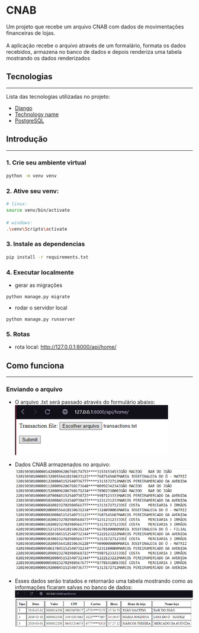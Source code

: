 # CNAB 

Um projeto que recebe um arquivo CNAB com dados de movimentações financeiras de lojas. </br></br>
A aplicação recebe o arquivo através de um formalário, formata os dados recebidos, armazena no banco de dados e depois renderiza uma tabela mostrando os dados renderizados



## Tecnologias

---

Lista das tecnologias utilizadas no projeto:

- [Django](https://www.djangoproject.com)
- [Technology name](https://www.django-rest-framework.org)
- [PostgreSQL](https://www.postgresql.org)

## Introdução

---

### 1. Crie seu ambiente virtual

```bash
python -m venv venv
```

### 2. Ative seu venv:

```bash
# linux:
source venv/bin/activate

# windows:
.\venv\Scripts\activate
```

### 3. Instale as dependencias

```bash
pip install -r requirements.txt
```

### 4. Executar localmente

- gerar as migrações

```
python manage.py migrate
```

- rodar o servidor local

```
python manage.py runserver
```

### 5. Rotas

* rota local: http://127.0.0.1:8000/api/home/

## Como funciona
***

### Enviando o arquivo

* O arquivo .txt será passado através do formulário abaixo: </br>
![File_form](utils/Screenshot_35.png)

* Dados CNAB armazenados no arquivo: </br>
![file_data](utils/Screenshot_36.png)

* Esses dados serão tratados e retornarão uma tabela mostrando como as informações ficaram salvas no banco de dados:
![File_table](utils/Screenshot_34.png)
